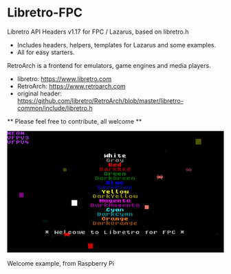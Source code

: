 # Libretro-FPC
Libretro API Headers v1.17 for FPC / Lazarus, based on libretro.h

* Includes headers, helpers, templates for Lazarus and some examples.
* All for easy starters.

RetroArch is a frontend for emulators, game engines and media players.

- libretro:
    https://www.libretro.com
- RetroArch:
    https://www.retroarch.com
- original header:
    https://github.com/libretro/RetroArch/blob/master/libretro-common/include/libretro.h


** Please feel free to contribute, all welcome **


![Image](https://github.com/tednilsen/Libretro-FPC/blob/master/examples/welcome/RPi3.png) 

Welcome example, from Raspberry Pi

